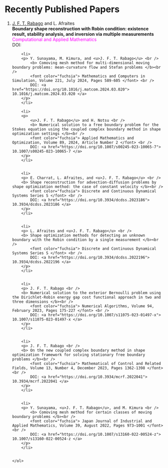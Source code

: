 <!-- Basic HTML Structure -->
<!DOCTYPE html>
<html>
<head>
    <meta charset="UTF-8">
	<!-- PAPERS -->
    <title>Papers</title>
</head>
<body>
	<!-- PUBLISHED -->
    <h1>Recently Published Papers</h1>
	<ol reversed>		
		<li>
			<p>
			<u> J. F. T. Rabago</u> and L. Afraites <br />	
			<b> Boundary shape reconstruction with Robin condition: existence result, stability analysis, and inversion via multiple measurements </b><br />
			<font color="fuchsia"> Computational and Applied Mathematics </font> <br />
			DOI: <a href=" ">   </a>
			</p>
		</li>

		<li> 	
		<p>	Y. Sunayama, M. Kimura, and <u>J. F. T. Rabago</u> <br />
			<b>	Comoving mesh method for multi-dimensional moving boundary problems: mean-curvature flow and Stefan problems </b><br />
			<font color="fuchsia"> Mathematics and Computers in Simulation, Volume 221, July 2024, Pages 589-605 </font> <br />
			DOI: <a href="https://doi.org/10.1016/j.matcom.2024.03.020"> 10.1016/j.matcom.2024.03.020 </a>	
		</p>
		</li>

		<li>
		<p>
			<u>J. F. T. Rabago</u> and H. Notsu <br />	
			<b> Numerical solution to a free boundary problem for the Stokes equation using the coupled complex boundary method in shape optimization settings </b><br /> 
			<font color="fuchsia"> Applied Mathematics and Optimization, Volume 89, 2024, Article Number 2 </font> <br />
			DOI: <a href="https://doi.org/10.1007/s00245-023-10065-7"> 10.1007/s00245-023-10065-7 </a>	
		</p>
		</li>
		  
		  
		<li>
		<p> E. Charrat, L. Afraites, and <u>J. F. T. Rabago</u> <br />
		<b> Shape reconstruction for advection-diffusion problems by shape optimization method: the case of constant velocity </b><br /> 
			<font color="fuchsia"> Discrete and Continuous Dynamical Systems Series S </font> <br />
			DOI: <a href="https://doi.org/10.3934/dcdss.2023186"> 10.3934/dcdss.2023186 </a>
		</p>
		</li>
		  
			  
		<li>
		<p> L. Afraites and <u>J. F. T. Rabago</u> <br />
		<b> Shape optimization methods for detecting an unknown boundary with the Robin condition by a single measurement </b><br /> 
			<font color="fuchsia"> Discrete and Continuous Dynamical Systems Series S </font> <br />
			DOI: <a href="https://doi.org/10.3934/dcdss.2022196"> 10.3934/dcdss.2022196 </a>
		</p>
		</li>
			  

		<li>
		<p> J. F. T. Rabago <br />
		<b> Numerical solution to the exterior Bernoulli problem using the Dirichlet-Robin energy gap cost functional approach in two and three dimensions </b><br /> 
			<font color="fuchsia"> Numerical Algorithms, Volume 94, February 2023, Pages 175-227 </font> <br />
			DOI: <a href="https://doi.org/10.1007/s11075-023-01497-x"> 10.1007/s11075-023-01497-x </a>
		</p>
		</li>			  
			  

		<li>
		<p> J. F. T. Rabago <br />
		<b> On the new coupled complex boundary method in shape optimization framework for solving stationary free boundary problems </b><br /> 
			<font color="fuchsia"> Mathematical of Control and Related Fields, Volume 13, Number 4, December 2023, Pages 1362-1398 </font> <br />
			DOI: <a href="https://doi.org/10.3934/mcrf.2022041"> 10.3934/mcrf.2022041 </a>
		</p>
		</li>


		<li> 	
		<p>	Y. Sunayama, <u>J. F. T. Rabago</u>, and M. Kimura <br />
			<b>	Comoving mesh method for certain classes of moving boundary problems </b><br />
			<font color="fuchsia"> Japan Journal of Industrial and Applied Mathematics, Volume 39, August 2022, Pages 973–1001 </font> <br />
			DOI: <a href="https://doi.org/10.1007/s13160-022-00524-z"> 10.1007/s13160-022-00524-z </a>	
		</p>
		</li>
 
		
	</ol>
</body>
</html>